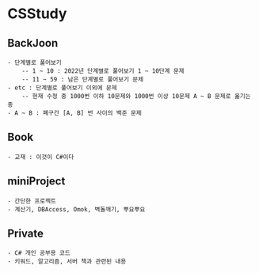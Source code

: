 # CSStudy
## BackJoon
	- 단계별로 풀어보기
		-- 1 ~ 10 : 2022년 단계별로 풀어보기 1 ~ 10단계 문제
		-- 11 ~ 59 : 남은 단계별로 풀어보기 문제
	- etc : 단계별로 풀어보기 이외에 문제
		-- 현재 수정 중 1000번 이하 10문제와 1000번 이상 10문제 A ~ B 문제로 옮기는 중
	- A ~ B : 폐구간 [A, B] 번 사이의 백준 문제
## Book
	- 교재 : 이것이 C#이다
## miniProject
	- 간단한 프로젝트
	- 계산기, DBAccess, Omok, 벽돌깨기, 뿌요뿌요
## Private
	- C# 개인 공부용 코드
	- 키워드, 알고리즘, 서버 책과 관련된 내용